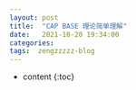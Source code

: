 ```yaml
---
layout: post
title:  "CAP BASE 理论简单理解"
date:   2021-10-20 19:34:00
categories: 
tags:  zengzzzzz-blog
---
```


* content
{:toc}

  
&nbsp;
